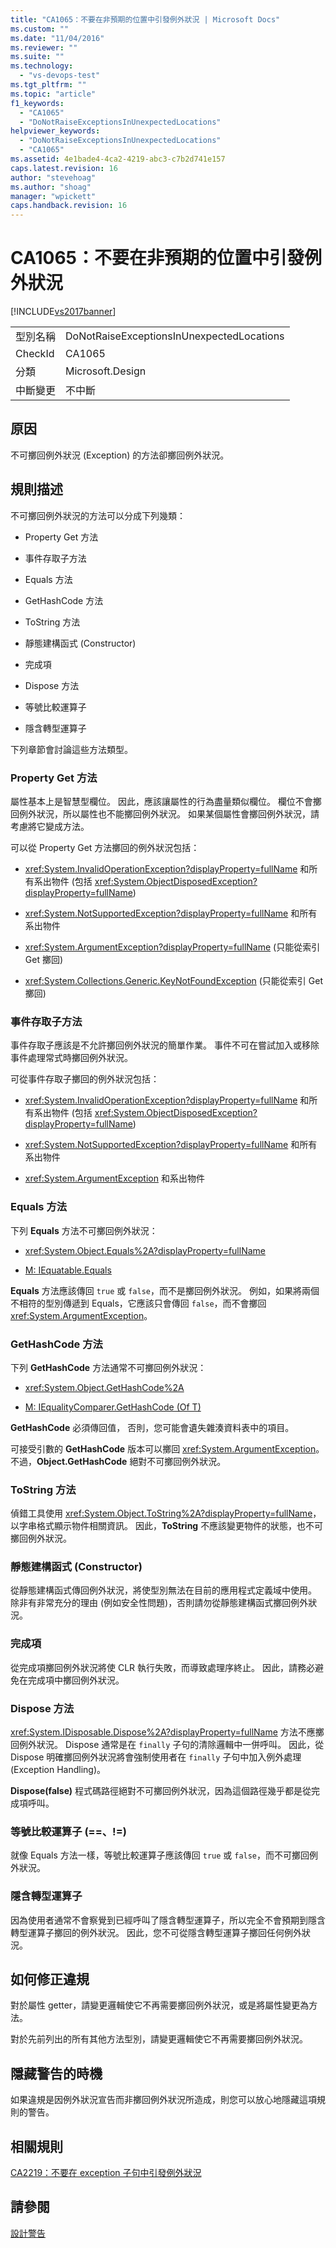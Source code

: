 ```yaml
---
title: "CA1065：不要在非預期的位置中引發例外狀況 | Microsoft Docs"
ms.custom: ""
ms.date: "11/04/2016"
ms.reviewer: ""
ms.suite: ""
ms.technology: 
  - "vs-devops-test"
ms.tgt_pltfrm: ""
ms.topic: "article"
f1_keywords: 
  - "CA1065"
  - "DoNotRaiseExceptionsInUnexpectedLocations"
helpviewer_keywords: 
  - "DoNotRaiseExceptionsInUnexpectedLocations"
  - "CA1065"
ms.assetid: 4e1bade4-4ca2-4219-abc3-c7b2d741e157
caps.latest.revision: 16
author: "stevehoag"
ms.author: "shoag"
manager: "wpickett"
caps.handback.revision: 16
---
```

# CA1065：不要在非預期的位置中引發例外狀況
[!INCLUDE[vs2017banner](../code-quality/includes/vs2017banner.md)]

|||  
|-|-|  
|型別名稱|DoNotRaiseExceptionsInUnexpectedLocations|  
|CheckId|CA1065|  
|分類|Microsoft.Design|  
|中斷變更|不中斷|  
  
## 原因  
 不可擲回例外狀況 \(Exception\) 的方法卻擲回例外狀況。  
  
## 規則描述  
 不可擲回例外狀況的方法可以分成下列幾類：  
  
-   Property Get 方法  
  
-   事件存取子方法  
  
-   Equals 方法  
  
-   GetHashCode 方法  
  
-   ToString 方法  
  
-   靜態建構函式 \(Constructor\)  
  
-   完成項  
  
-   Dispose 方法  
  
-   等號比較運算子  
  
-   隱含轉型運算子  
  
 下列章節會討論這些方法類型。  
  
### Property Get 方法  
 屬性基本上是智慧型欄位。  因此，應該讓屬性的行為盡量類似欄位。  欄位不會擲回例外狀況，所以屬性也不能擲回例外狀況。  如果某個屬性會擲回例外狀況，請考慮將它變成方法。  
  
 可以從 Property Get 方法擲回的例外狀況包括：  
  
-   <xref:System.InvalidOperationException?displayProperty=fullName> 和所有系出物件 \(包括 <xref:System.ObjectDisposedException?displayProperty=fullName>\)  
  
-   <xref:System.NotSupportedException?displayProperty=fullName> 和所有系出物件  
  
-   <xref:System.ArgumentException?displayProperty=fullName> \(只能從索引 Get 擲回\)  
  
-   <xref:System.Collections.Generic.KeyNotFoundException> \(只能從索引 Get 擲回\)  
  
### 事件存取子方法  
 事件存取子應該是不允許擲回例外狀況的簡單作業。  事件不可在嘗試加入或移除事件處理常式時擲回例外狀況。  
  
 可從事件存取子擲回的例外狀況包括：  
  
-   <xref:System.InvalidOperationException?displayProperty=fullName> 和所有系出物件 \(包括 <xref:System.ObjectDisposedException?displayProperty=fullName>\)  
  
-   <xref:System.NotSupportedException?displayProperty=fullName> 和所有系出物件  
  
-   <xref:System.ArgumentException> 和系出物件  
  
### Equals 方法  
 下列 **Equals** 方法不可擲回例外狀況：  
  
-   <xref:System.Object.Equals%2A?displayProperty=fullName>  
  
-   [M: IEquatable.Equals](http://go.microsoft.com/fwlink/?LinkId=113472)  
  
 **Equals** 方法應該傳回 `true` 或 `false`，而不是擲回例外狀況。  例如，如果將兩個不相符的型別傳遞到 Equals，它應該只會傳回 `false`，而不會擲回 <xref:System.ArgumentException>。  
  
### GetHashCode 方法  
 下列 **GetHashCode** 方法通常不可擲回例外狀況：  
  
-   <xref:System.Object.GetHashCode%2A>  
  
-   [M: IEqualityComparer.GetHashCode \(Of T\)](http://go.microsoft.com/fwlink/?LinkId=113477)  
  
 **GetHashCode** 必須傳回值，  否則，您可能會遺失雜湊資料表中的項目。  
  
 可接受引數的 **GetHashCode** 版本可以擲回 <xref:System.ArgumentException>。  不過，**Object.GetHashCode** 絕對不可擲回例外狀況。  
  
### ToString 方法  
 偵錯工具使用 <xref:System.Object.ToString%2A?displayProperty=fullName>，以字串格式顯示物件相關資訊。  因此，**ToString** 不應該變更物件的狀態，也不可擲回例外狀況。  
  
### 靜態建構函式 \(Constructor\)  
 從靜態建構函式傳回例外狀況，將使型別無法在目前的應用程式定義域中使用。  除非有非常充分的理由 \(例如安全性問題\)，否則請勿從靜態建構函式擲回例外狀況。  
  
### 完成項  
 從完成項擲回例外狀況將使 CLR 執行失敗，而導致處理序終止。  因此，請務必避免在完成項中擲回例外狀況。  
  
### Dispose 方法  
 <xref:System.IDisposable.Dispose%2A?displayProperty=fullName> 方法不應擲回例外狀況。  Dispose 通常是在 `finally` 子句的清除邏輯中一併呼叫。  因此，從 Dispose 明確擲回例外狀況將會強制使用者在 `finally` 子句中加入例外處理 \(Exception Handling\)。  
  
 **Dispose\(false\)** 程式碼路徑絕對不可擲回例外狀況，因為這個路徑幾乎都是從完成項呼叫。  
  
### 等號比較運算子 \(\=\=、\!\=\)  
 就像 Equals 方法一樣，等號比較運算子應該傳回 `true` 或 `false`，而不可擲回例外狀況。  
  
### 隱含轉型運算子  
 因為使用者通常不會察覺到已經呼叫了隱含轉型運算子，所以完全不會預期到隱含轉型運算子擲回的例外狀況。  因此，您不可從隱含轉型運算子擲回任何例外狀況。  
  
## 如何修正違規  
 對於屬性 getter，請變更邏輯使它不再需要擲回例外狀況，或是將屬性變更為方法。  
  
 對於先前列出的所有其他方法型別，請變更邏輯使它不再需要擲回例外狀況。  
  
## 隱藏警告的時機  
 如果違規是因例外狀況宣告而非擲回例外狀況所造成，則您可以放心地隱藏這項規則的警告。  
  
## 相關規則  
 [CA2219：不要在 exception 子句中引發例外狀況](../Topic/CA2219:%20Do%20not%20raise%20exceptions%20in%20exception%20clauses.md)  
  
## 請參閱  
 [設計警告](../code-quality/design-warnings.md)